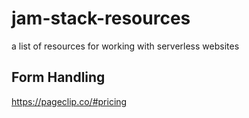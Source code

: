 # jam-stack-resources
a list of resources for working with serverless websites


## Form Handling 
https://pageclip.co/#pricing
